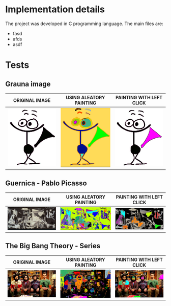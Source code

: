 # Implementation details
The project was developed in C programming language. The main files are:

- fasd
- afds
- asdf

# Tests

## Grauna image
  ORIGINAL IMAGE |  USING ALEATORY PAINTING  |     PAINTING WITH LEFT CLICK
---|---|---
![alt text](images/grauna5.png "Title Text") | ![alt text](images/grauna.png "Title Text") |  ![alt text](images/grauna2.png "Title Text")

## Guernica - Pablo Picasso
  ORIGINAL IMAGE |  USING ALEATORY PAINTING  |     PAINTING WITH LEFT CLICK
---|---|---
![alt text](images/guernica.png "Title Text") | ![alt text](images/guernica2.png "Title Text") |  ![alt text](images/guernica3.png "Title Text")

## The Big Bang Theory - Series
  ORIGINAL IMAGE |  USING ALEATORY PAINTING  |     PAINTING WITH LEFT CLICK
---|---|---
![alt text](images/bigbang.png "Title Text") | ![alt text](images/bigbang3.png "Title Text") |  ![alt text](images/bigbang2.png "Title Text")